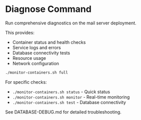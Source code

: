 # Diagnose Command

Run comprehensive diagnostics on the mail server deployment.

This provides:
- Container status and health checks
- Service logs and errors
- Database connectivity tests
- Resource usage
- Network configuration

```bash
./monitor-containers.sh full
```

For specific checks:
- `./monitor-containers.sh status` - Quick status
- `./monitor-containers.sh monitor` - Real-time monitoring
- `./monitor-containers.sh test` - Database connectivity

See DATABASE-DEBUG.md for detailed troubleshooting.
